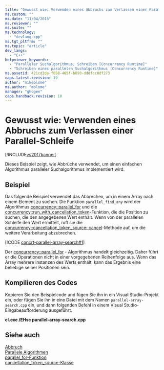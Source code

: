 ```yaml
---
title: "Gewusst wie: Verwenden eines Abbruchs zum Verlassen einer Parallel-Schleife | Microsoft Docs"
ms.custom: ""
ms.date: "11/04/2016"
ms.reviewer: ""
ms.suite: ""
ms.technology: 
  - "devlang-cpp"
ms.tgt_pltfrm: ""
ms.topic: "article"
dev_langs: 
  - "C++"
helpviewer_keywords: 
  - "Paralleler Suchalgorithmus, Schreiben [Concurrency Runtime]"
  - "Schreiben eines parallelen Suchalgorithmus [Concurrency Runtime]"
ms.assetid: 421cd2de-f058-465f-b890-dd8fcc0df273
caps.latest.revision: 19
author: "mikeblome"
ms.author: "mblome"
manager: "ghogen"
caps.handback.revision: 18
---
```

# Gewusst wie: Verwenden eines Abbruchs zum Verlassen einer Parallel-Schleife
[!INCLUDE[vs2017banner](../../assembler/inline/includes/vs2017banner.md)]

Dieses Beispiel zeigt, wie Abbrüche verwendet, um einen einfachen Algorithmus paralleler Suchalgorithmus implementiert wird.  
  
## Beispiel  
 Das folgende Beispiel verwendet das Abbrechen, um in einem Array nach einem Element zu suchen.  Die Funktion `parallel_find_any` wird der Algorithmus [concurrency::parallel\_for](../Topic/parallel_for%20Function.md) und die [concurrency::run\_with\_cancellation\_token](../Topic/run_with_cancellation_token%20Function.md)\-Funktion, die die Position zu suchen, die den angegebenen Wert enthält.  Wenn von der parallelen Schleife den Wert ermittelt, ruft sie die [concurrency::cancellation\_token\_source::cancel](../Topic/cancellation_token_source::cancel%20Method.md)\-Methode auf, um die weitere Verarbeitung abzubrechen.  
  
 [!CODE [concrt-parallel-array-search#1](../CodeSnippet/VS_Snippets_ConcRT/concrt-parallel-array-search#1)]  
  
 Der [concurrency::parallel\_for](../Topic/parallel_for%20Function.md) \- Algorithmus handelt gleichzeitig.  Daher führt er die Operationen nicht in einer vorgegebenen Reihenfolge aus.  Wenn das Array mehrere Instanzen des Werts enthält, kann das Ergebnis eine beliebige seiner Positionen sein.  
  
## Kompilieren des Codes  
 Kopieren Sie den Beispielcode und fügen Sie ihn in ein Visual Studio\-Projekt ein, oder fügen Sie ihn in eine Datei mit dem Namen `parallel-array-search.cpp` ein, und dann folgenden Befehl in einem Visual Studio\-Eingabeaufforderung ausgeführt.  
  
 **cl.exe \/EHsc parallel\-array\-search.cpp**  
  
## Siehe auch  
 [Abbruch](../../parallel/concrt/cancellation-in-the-ppl.md)   
 [Parallele Algorithmen](../../parallel/concrt/parallel-algorithms.md)   
 [parallel\_for\-Funktion](../Topic/parallel_for%20Function.md)   
 [cancellation\_token\_source\-Klasse](../../parallel/concrt/reference/cancellation-token-source-class.md)